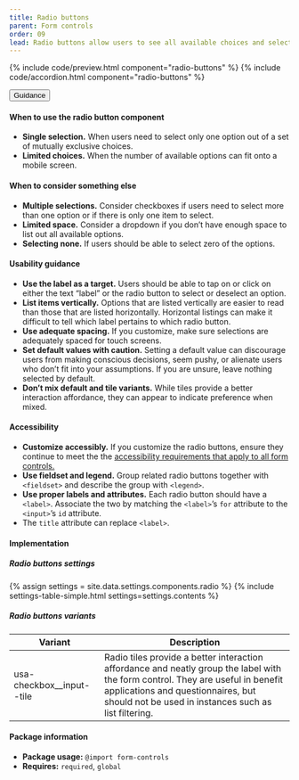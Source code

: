```yaml
---
title: Radio buttons
parent: Form controls
order: 09
lead: Radio buttons allow users to see all available choices and select exactly one.
---
```


{% include code/preview.html component="radio-buttons" %}
{% include code/accordion.html component="radio-buttons" %}

<div class="usa-accordion usa-accordion--bordered site-accordion-docs">
  <button class="usa-button-unstyled usa-accordion__button"
      aria-expanded="true" aria-controls="radio-docs">
    Guidance
  </button>
  <div id="radio-docs" aria-hidden="false" class="usa-accordion__content site-component-usage">
    <h4>When to use the radio button component</h4>
    <ul class="usa-content-list">
      <li>
        <strong>Single selection.</strong> When users need to select only one
        option out of a set of mutually exclusive choices.
      </li>
      <li>
        <strong>Limited choices.</strong> When the number of available options
        can fit onto a mobile screen.
      </li>
    </ul>
    <h4>When to consider something else</h4>
    <ul class="usa-content-list">
      <li>
        <strong>Multiple selections.</strong> Consider checkboxes if users need
        to select more than one option or if there is only one item to select.
      </li>
      <li>
        <strong>Limited space.</strong> Consider a dropdown if you don’t have
        enough space to list out all available options.
      </li>
      <li>
        <strong>Selecting none.</strong> If users should be able to select zero
         of the options.
      </li>
    </ul>
    <h4>Usability guidance</h4>
    <ul class="usa-content-list">
      <li>
        <strong>Use the label as a target.</strong> Users should be able to tap
         on or click on either the text “label” or the radio button to select
         or deselect an option.
      </li>
      <li>
        <strong>List items vertically.</strong> Options that are listed vertically
         are easier to read than those that are listed horizontally.
         Horizontal listings can make it difficult to tell which label pertains
         to which radio button.
      </li>
      <li>
        <strong>Use adequate spacing.</strong> If you customize, make sure
         selections are adequately spaced for touch screens.
      </li>
      <li>
        <strong>Set default values with caution.</strong> Setting a default
         value can discourage users from making conscious decisions, seem pushy,
         or alienate users who don’t fit into your assumptions.
         If you are unsure, leave nothing selected by default.
      </li>
      <li>
        <strong>Don’t mix default and tile variants.</strong> While tiles provide a better interaction affordance, they can appear to indicate preference when mixed.
      </li>
    </ul>
    <h4 class="usa-heading">Accessibility</h4>
    <ul class="usa-content-list">
      <li>
        <strong>Customize accessibly.</strong> If you customize the radio
        buttons, ensure they continue to meet the the <a href="{{ site.baseurl }}/form-controls/"> accessibility requirements that apply to all form controls.</a>
      </li>
      <li>
        <strong>Use fieldset and legend.</strong> Group related radio buttons
        together with <code>&lt;fieldset></code> and describe the group
        with <code>&lt;legend&gt;</code>.
      </li>
      <li>
        <strong>Use proper labels and attributes.</strong> Each radio button
        should have a <code>&lt;label&gt;</code>. Associate the two by matching
        the <code>&lt;label&gt;</code>’s <code>for</code> attribute to the
        <code>&lt;input&gt;</code>’s <code>id</code> attribute.
      </li>
      <li>
        The <code>title</code> attribute can replace <code>&lt;label&gt;</code>.
      </li>
    </ul>
    <h4 class="usa-heading">Implementation</h4>
    <h5 id="radio-buttons-settings">Radio buttons settings</h5>
    {% assign settings = site.data.settings.components.radio %}
    {% include settings-table-simple.html
      settings=settings.contents
    %}
    <h5 id="radio-buttons-variants">Radio buttons variants</h5>
    <table class="usa-table--borderless site-table-responsive site-table-simple" aria-labelledby="component-variants">
        <thead>
          <tr>
            <th scope="col" class="flex-6">Variant</th>
            <th scope="col" class="flex-6">Description</th>
          </tr>
        </thead>
        <tbody class="font-mono-2xs">
          <tr>
            <td data-title="Variant" class="flex-6">usa-checkbox__input--tile</td>
            <td data-title="Description" class="flex-6">
              <span class="font-lang-3xs">
                Radio tiles provide a better interaction affordance and neatly group the label with the form control. They are useful in benefit applications and questionnaires, but should not be used in instances such as list filtering.
              </span>
            </td>
          </tr>
        </tbody>
      </table>
    <h4 class="usa-heading">Package information</h4>
    <ul class="usa-content-list">
      <li>
        <strong>Package usage:</strong> <code>@import form-controls</code>
      </li>
      <li>
        <strong>Requires:</strong> <code>required</code>, <code>global</code>
      </li>
    </ul>
  </div>
</div>
